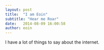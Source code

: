 ```yaml
---
layout: post
title:  "I am Eoin"
subtitle: "Hear me Roar"
date:   2014-08-09 16:00:58
author: eoin
---
```


I have a lot of things to say about the internet.